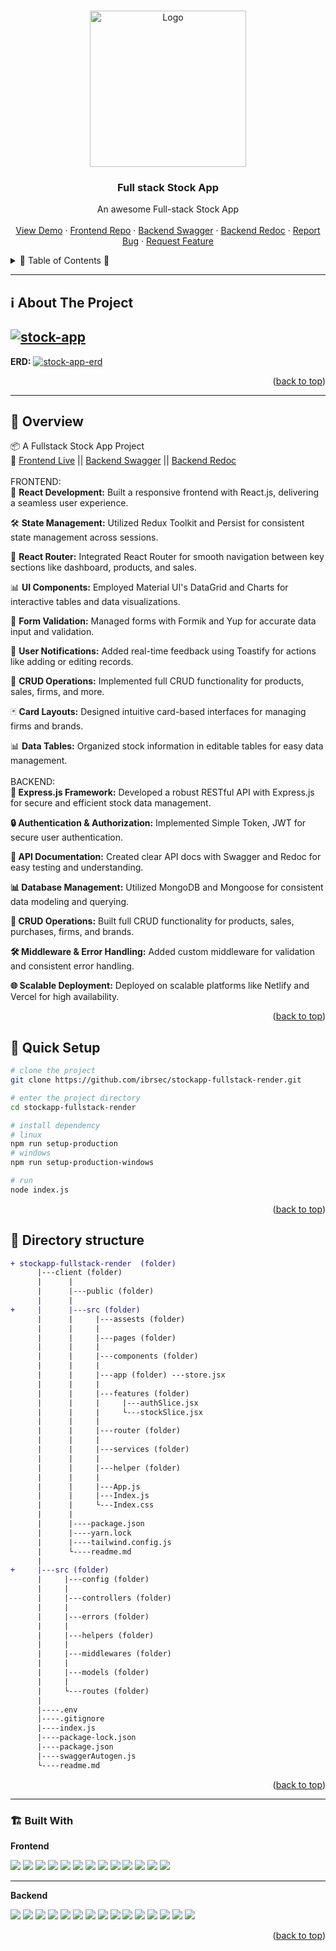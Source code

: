 
<a name="readme-top"></a>
 
 
<!-- PROJECT LOGO -->
<br />
<div align="center">
   
  <a href="https://github.com/ibrsec/stockapp-fullstack-render">
    <img src="./client/public/logo.png" alt="Logo" width="250"   >
  </a>

  <h3 align="center">Full stack Stock App</h3>

  <p align="center">
    An awesome Full-stack Stock App
    <!-- <a href="https://github.com/ibrsec/stock-app"><strong>Explore the docs »</strong></a> -->
    <br />
    <br />
    <a href="https://stockapp-fullstack-render.onrender.com/">View Demo</a>
    ·
    <a href="https://github.com/ibrsec/stockapp-fullstack-render/tree/main/client">Frontend Repo</a>
    ·
    <a href="https://stockapp-fullstack-render.onrender.com/api/v1/documents/swagger">Backend Swagger</a>
    ·
    <a href="https://stockapp-fullstack-render.onrender.com/api/v1/documents/redoc">Backend Redoc</a>
    ·
    <a href="https://github.com/ibrsec/stockapp-fullstack-render/issues">Report Bug</a>
    ·
    <a href="https://github.com/ibrsec/stockapp-fullstack-render/issues">Request Feature</a>
  </p>
</div>



<!-- TABLE OF CONTENTS -->
<details>
  <summary>📎 Table of Contents 📎 </summary>
  <ol>
    <li><a href="#about-the-project">About The Project</a></li>
     <!-- <li><a href="#figma">Figma</a></li> -->
     <li><a href="#overview">Overview</a></li>
     <li><a href="#quick-setup">Quick Setup</a></li>
     <li><a href="#directory-structure">Directory structure</a></li>
     <li><a href="#built-with">Built With</a></li>
    <!-- <li>
      <a href="#getting-started">Getting Started</a>
      <ul>
        <li><a href="#prerequisites">Prerequisites</a></li>
        <li><a href="#installation">Installation</a></li>
      </ul>
    </li>
    <li><a href="#usage">Usage</a></li>
    <li><a href="#roadmap">Roadmap</a></li>
    <li><a href="#contributing">Contributing</a></li>
    <li><a href="#license">License</a></li>
    <li><a href="#contact">Contact</a></li>
    <li><a href="#acknowledgments">Acknowledgments</a></li> -->

    
  </ol>
</details>





---

<!-- ABOUT THE PROJECT -->
<a name="about-the-project"></a>
## ℹ️ About The Project

[![stock-app](./client/public/project.gif)](https://stockapp-fullstack-render.onrender.com/)
---
<b>ERD:</b>
[![stock-app-erd](./erdStockAPI.png)](https://stockapp-fullstack-render.onrender.com/)




<p align="right">(<a href="#readme-top">back to top</a>)</p>


---

<!-- ## Figma 

<a href="https://www.figma.com/file/ePyCHKsx2ODB32uLgyUEEd/bootstrap-home-page?type=design&node-id=0%3A1&mode=design&t=edDzadCB9Ev5FS1a-1">Figma Link</a>  

  <p align="right">(<a href="#readme-top">back to top</a>)</p>




--- -->
<a name="overview"></a>
## 👀 Overview

📦 A Fullstack Stock App Project</br>
🏀 [Frontend Live](https://github.com/ibrsec/stockapp-fullstack-render) || [Backend Swagger](https://github.com/ibrsec/stockapp-fullstack-render/api/v1/documents/swagger) || [Backend Redoc](https://github.com/ibrsec/stockapp-fullstack-render/api/v1/documents/redoc)</br></br>
FRONTEND:</br>
🎯 <b>React Development:</b> Built a responsive frontend with React.js, delivering a seamless user experience.</br>

🛠 <b>State Management:</b> Utilized Redux Toolkit and Persist for consistent state management across sessions.</br>

🚀 <b>React Router:</b> Integrated React Router for smooth navigation between key sections like dashboard, products, and sales.</br>

📊 <b>UI Components:</b> Employed Material UI's DataGrid and Charts for interactive tables and data visualizations.</br>

📝 <b>Form Validation:</b> Managed forms with Formik and Yup for accurate data input and validation.</br>

🔔 <b>User Notifications:</b> Added real-time feedback using Toastify for actions like adding or editing records.</br>

💾 <b>CRUD Operations:</b> Implemented full CRUD functionality for products, sales, firms, and more.</br>

🃏 <b>Card Layouts:</b> Designed intuitive card-based interfaces for managing firms and brands.</br>

📊 <b>Data Tables:</b> Organized stock information in editable tables for easy data management.
</br></br>
BACKEND:</br>
<b>🎯 Express.js Framework:</b> Developed a robust RESTful API with Express.js for secure and efficient stock data management.

<b>🔒 Authentication & Authorization:</b> Implemented Simple Token, JWT for secure user authentication.

<b>📄 API Documentation:</b> Created clear API docs with Swagger and Redoc for easy testing and understanding.

<b>📊 Database Management:</b> Utilized MongoDB and Mongoose for consistent data modeling and querying.

<b>🔄 CRUD Operations:</b> Built full CRUD functionality for products, sales, purchases, firms, and brands.

<b>🛠 Middleware & Error Handling:</b> Added custom middleware for validation and consistent error handling.

<b>🌐 Scalable Deployment:</b> Deployed on scalable platforms like Netlify and Vercel for high availability.


<p align="right">(<a href="#readme-top">back to top</a>)</p>


<a name="quick-setup"></a>
## 🛫 Quick Setup

```sh
# clone the project
git clone https://github.com/ibrsec/stockapp-fullstack-render.git

# enter the project directory
cd stockapp-fullstack-render

# install dependency
# linux
npm run setup-production
# windows
npm run setup-production-windows

# run
node index.js

```

<p align="right">(<a href="#readme-top">back to top</a>)</p>


<!-- ## 🐞 Debug

![stock-app.gif](/stock-app.gif) -->








<a name="directory-structure"></a>
## 📂 Directory structure 

```diff
+ stockapp-fullstack-render  (folder)  
      |---client (folder)   
      |      |          
      |      |---public (folder) 
      |      |                
+     |      |---src (folder) 
      |      |     |---assests (folder) 
      |      |     |           
      |      |     |---pages (folder)       
      |      |     |           
      |      |     |---components (folder) 
      |      |     |    
      |      |     |---app (folder) ---store.jsx      
      |      |     |          
      |      |     |---features (folder)       
      |      |     |     |---authSlice.jsx  
      |      |     |     └---stockSlice.jsx       
      |      |     |          
      |      |     |---router (folder)         
      |      |     |          
      |      |     |---services (folder)              
      |      |     |          
      |      |     |---helper (folder)          
      |      |     |          
      |      |     |---App.js 
      |      |     |---Index.js
      |      |     └---Index.css
      |      |      
      |      |----package.json
      |      |----yarn.lock
      |      |----tailwind.config.js 
      |      └----readme.md 
      |      
+     |---src (folder) 
      |     |---config (folder)       
      |     |           
      |     |---controllers (folder) 
      |     |    
      |     |---errors (folder) 
      |     |    
      |     |---helpers (folder)      
      |     |          
      |     |---middlewares (folder)      
      |     |          
      |     |---models (folder)           
      |     |          
      |     └---routes (folder)  
      |      
      |----.env
      |----.gitignore
      |----index.js
      |----package-lock.json
      |----package.json
      |----swaggerAutogen.js
      └----readme.md 
```

<p align="right">(<a href="#readme-top">back to top</a>)</p>

---

<a name="built-with"></a>
### 🏗️ Built With
<b>Frontend</b>
 
<!-- https://dev.to/envoy_/150-badges-for-github-pnk  search skills-->

 <img src="https://img.shields.io/badge/HTML-239120?style=for-the-badge&logo=html5&logoColor=white">
 <img src="https://img.shields.io/badge/CSS-239120?&style=for-the-badge&logo=css3&logoColor=white&color=red"> 
 <img src="https://img.shields.io/badge/JavaScript-F7DF1E?style=for-the-badge&logo=javascript&logoColor=black"> 
 <!-- <img src="https://img.shields.io/badge/Bootstrap-563D7C?style=for-the-badge&logo=bootstrap&logoColor=white">  -->
 <!-- <img src="https://img.shields.io/badge/Sass-CC6699?style=for-the-badge&logo=sass&logoColor=white">  -->
 <!-- <img src="https://img.shields.io/badge/Vite-AB4BFE?style=for-the-badge&logo=vite&logoColor=FFC920">  -->
 <img src="https://img.shields.io/badge/React-20232A?style=for-the-badge&logo=react&logoColor=61DAFB"> 
 <img src="https://img.shields.io/badge/React_Router-CA4245?style=for-the-badge&logo=react-router&logoColor=white"> 

 <img src="https://img.shields.io/badge/Redux-593D88?style=for-the-badge&logo=redux&logoColor=white"> 
 <img src="https://img.shields.io/badge/Redux Toolkit-593D88?style=for-the-badge&logo=redux&logoColor=white"> 
 <img src="https://img.shields.io/badge/Redux--Persist -593D88?style=for-the-badge&logo=redux&logoColor=white"> 
 <!-- <img src="https://img.shields.io/badge/Context API-593D88?style=for-the-badge&logo=context&logoColor=white">  -->


 <img src="https://img.shields.io/badge/Axios-593D88?style=for-the-badge&logo=axios&logoColor=white"> 
 <!-- <img src="https://img.shields.io/badge/Tailwind_CSS-38B2AC?style=for-the-badge&logo=tailwind-css&logoColor=white">  -->

 <img src="https://img.shields.io/badge/Material--UI-0081CB?style=for-the-badge&logo=material-ui&logoColor=white"> 
 <img src="https://img.shields.io/badge/Formik-172B4D?style=for-the-badge&logo=formik&logoColor=white"> 
 <img src="https://img.shields.io/badge/Yup-172B4D?style=for-the-badge&logo=yup&logoColor=white"> 
 <img src="https://img.shields.io/badge/Toastify-45CC11?style=for-the-badge&logo=toastify-ui&logoColor=white"> 
 


---

<b>Backend</b>
<!-- https://dev.to/envoy_/150-badges-for-github-pnk  search skills-->

 <!-- <img src="https://img.shields.io/badge/HTML-239120?style=for-the-badge&logo=html5&logoColor=white"> -->
 <!-- <img src="https://img.shields.io/badge/CSS-239120?&style=for-the-badge&logo=css3&logoColor=white&color=red">  -->
 <img src="https://img.shields.io/badge/JavaScript-F7DF1E?style=for-the-badge&logo=javascript&logoColor=black"> 
 <!-- <img src="https://img.shields.io/badge/Bootstrap-563D7C?style=for-the-badge&logo=bootstrap&logoColor=white">  -->
 <!-- <img src="https://img.shields.io/badge/Sass-CC6699?style=for-the-badge&logo=sass&logoColor=white">  -->
 <!-- <img src="https://img.shields.io/badge/Vite-AB4BFE?style=for-the-badge&logo=vite&logoColor=FFC920">  -->
 <!-- <img src="https://img.shields.io/badge/React-20232A?style=for-the-badge&logo=react&logoColor=61DAFB">  -->
 <!-- <img src="https://img.shields.io/badge/Next-20232A?style=for-the-badge&logo=next&logoColor=61DAFB">  -->
 <!-- <img src="https://img.shields.io/badge/React_Router-CA4245?style=for-the-badge&logo=react-router&logoColor=white">  -->
 <!-- <img src="https://img.shields.io/badge/App-Router-CA4245?style=for-the-badge&logo=app-router&logoColor=white">  -->

  <!-- <img src="https://img.shields.io/badge/Redux-593D88?style=for-the-badge&logo=redux&logoColor=white">   -->
 <!-- <img src="https://img.shields.io/badge/Redux Toolkit-593D88?style=for-the-badge&logo=redux&logoColor=white">  -->
 <!-- <img src="https://img.shields.io/badge/Redux--Persist -593D88?style=for-the-badge&logo=redux&logoColor=white">  -->
 <!-- <img src="https://img.shields.io/badge/Context API-593D88?style=for-the-badge&logo=context&logoColor=white">  -->


 <!-- <img src="https://img.shields.io/badge/Axios-593D88?style=for-the-badge&logo=axios&logoColor=white">  -->

 <!-- <img src="https://img.shields.io/badge/Tailwind_CSS-38B2AC?style=for-the-badge&logo=tailwind-css&logoColor=white">  -->

 <!-- <img src="https://img.shields.io/badge/Material--UI-0081CB?style=for-the-badge&logo=material-ui&logoColor=white">  -->
 <!-- <img src="https://img.shields.io/badge/Tailwind_CSS-38B2AC?style=for-the-badge&logo=tailwind-css&logoColor=white">  -->
 <!-- <img src="https://img.shields.io/badge/Formik-172B4D?style=for-the-badge&logo=formik&logoColor=white">  -->
 <!-- <img src="https://img.shields.io/badge/Yup-172B4D?style=for-the-badge&logo=yup&logoColor=white">  -->
 <!-- <img src="https://img.shields.io/badge/Toastify-45CC11?style=for-the-badge&logo=toastify-ui&logoColor=white">  -->
 <img src="https://img.shields.io/badge/Node.js-43853D?style=for-the-badge&logo=node.js&logoColor=white"> 
 <img src="https://img.shields.io/badge/Express.js-404D59?style=for-the-badge"> 
 <img src="https://img.shields.io/badge/MongoDB-4EA94B?style=for-the-badge&logo=mongodb&logoColor=white"> 
 <img src="https://img.shields.io/badge/Mongoose-4EA94B?style=for-the-badge&logo=mongoose&logoColor=white"> 
 <img src="https://img.shields.io/badge/jwt%20token-323330?style=for-the-badge&logo=json-web-tokens&logoColor=pink"> 
 <img src="https://img.shields.io/badge/Token%20authentication-000000?style=for-the-badge&logo=token&logoColor=white">  

<!-- swagger -->
 <img src="https://img.shields.io/badge/Swagger%20Autogen-4EA94B?style=for-the-badge&logo=swagger&logoColor=white"> 
 <img src="https://img.shields.io/badge/Swagger%20ui%20express-4EA94B?style=for-the-badge&logo=swagger&logoColor=white"> 
 <img src="https://img.shields.io/badge/Redoc-4EA94B?style=for-the-badge&logo=redoc&logoColor=white"> 


 <img src="https://img.shields.io/badge/Morgan-000000?style=for-the-badge&logo=morgan&logoColor=white"> 
 <img src="https://img.shields.io/badge/Express%20async%20errors-000000?style=for-the-badge&logo=expressasyncerrors&logoColor=white"> 
 <img src="https://img.shields.io/badge/dotenv-000000?style=for-the-badge&logo=dotenv&logoColor=white"> 
 <img src="https://img.shields.io/badge/cors-000000?style=for-the-badge&logo=cors&logoColor=white"> 
 

 <img src="https://img.shields.io/badge/Vercel-000000?style=for-the-badge&logo=vercel&logoColor=white"> 



 
<p align="right">(<a href="#readme-top">back to top</a>)</p>


